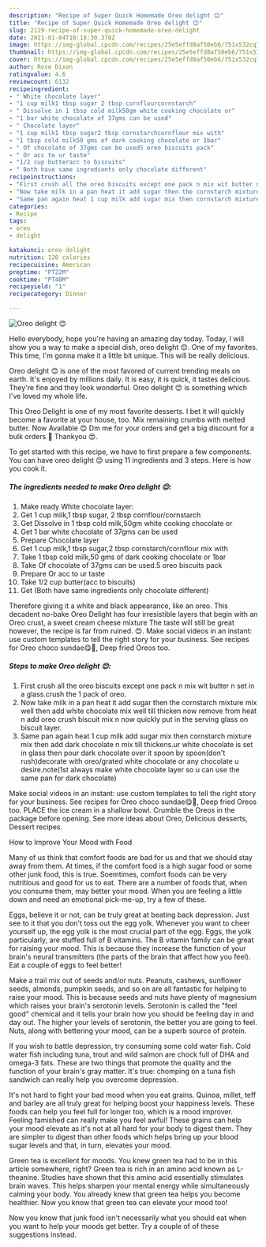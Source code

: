```yaml
---
description: "Recipe of Super Quick Homemade Oreo delight 😊"
title: "Recipe of Super Quick Homemade Oreo delight 😊"
slug: 2129-recipe-of-super-quick-homemade-oreo-delight
date: 2021-01-04T10:18:30.370Z
image: https://img-global.cpcdn.com/recipes/25e5effd8af50eb6/751x532cq70/oreo-delight-😊-recipe-main-photo.jpg
thumbnail: https://img-global.cpcdn.com/recipes/25e5effd8af50eb6/751x532cq70/oreo-delight-😊-recipe-main-photo.jpg
cover: https://img-global.cpcdn.com/recipes/25e5effd8af50eb6/751x532cq70/oreo-delight-😊-recipe-main-photo.jpg
author: Rose Dixon
ratingvalue: 4.6
reviewcount: 6132
recipeingredient:
- " White chocolate layer"
- "1 cup milk1 tbsp sugar 2 tbsp cornflourcornstarch"
- " Dissolve in 1 tbsp cold milk50gm white cooking chocolate or"
- "1 bar white chocolate of 37gms can be used"
- " Chocolate layer"
- "1 cup milk1 tbsp sugar2 tbsp cornstarchcornflour mix with"
- "1 tbsp cold milk50 gms of dark cooking chocolate or 1bar"
- " Of chocolate of 37gms can be used5 oreo biscuits pack"
- " Or acc to ur taste"
- "1/2 cup butteracc to biscuits"
- " Both have same ingredients only chocolate different"
recipeinstructions:
- "First crush all the oreo biscuits except one pack n mix wit butter n set in a glass.crush the 1 pack of oreo."
- "Now take milk in a pan heat it add sugar then the cornstarch mixture mix well then add white chocolate mix well till thicken now remove from heat n add oreo crush biscuit mix n now quickly put in the serving glass on biscuit layer."
- "Same pan again heat 1 cup milk add sugar mix then cornstarch mixture mix then add dark chocolate n mix till thickens.ur white chocolate is set in glass then pour dark chocolate over it spoon by spoon(don&#39;t rush)decorate with oreo/grated white chocolate or any chocolate u desire.note(1st always make white chocolate layer so u can use the same pan for dark chocolate)"
categories:
- Recipe
tags:
- oreo
- delight

katakunci: oreo delight 
nutrition: 120 calories
recipecuisine: American
preptime: "PT22M"
cooktime: "PT40M"
recipeyield: "1"
recipecategory: Dinner

---
```



![Oreo delight 😊](https://img-global.cpcdn.com/recipes/25e5effd8af50eb6/751x532cq70/oreo-delight-😊-recipe-main-photo.jpg)

Hello everybody, hope you're having an amazing day today. Today, I will show you a way to make a special dish, oreo delight 😊. One of my favorites. This time, I'm gonna make it a little bit unique. This will be really delicious.

Oreo delight 😊 is one of the most favored of current trending meals on earth. It's enjoyed by millions daily. It is easy, it is quick, it tastes delicious. They're fine and they look wonderful. Oreo delight 😊 is something which I've loved my whole life.

This Oreo Delight is one of my most favorite desserts. I bet it will quickly become a favorite at your house, too. Mix remaining crumbs with melted butter. Now Available 😊 Dm me for your orders and get a big discount for a bulk orders 🤗 Thankyou 😍.


To get started with this recipe, we have to first prepare a few components. You can have oreo delight 😊 using 11 ingredients and 3 steps. Here is how you cook it.

<!--inarticleads1-->

##### The ingredients needed to make Oreo delight 😊:

1. Make ready  White chocolate layer:
1. Get 1 cup milk,1 tbsp sugar, 2 tbsp cornflour/cornstarch
1. Get  Dissolve in 1 tbsp cold milk,50gm white cooking chocolate or
1. Get 1 bar white chocolate of 37gms can be used
1. Prepare  Chocolate layer
1. Get 1 cup milk,1 tbsp sugar,2 tbsp cornstarch/cornflour mix with
1. Take 1 tbsp cold milk,50 gms of dark cooking chocolate or 1bar
1. Take  Of chocolate of 37gms can be used.5 oreo biscuits pack
1. Prepare  Or acc to ur taste
1. Take 1/2 cup butter(acc to biscuits)
1. Get  (Both have same ingredients only chocolate different)


Therefore giving it a white and black appearance, like an oreo. This decadent no-bake Oreo Delight has four irresistible layers that begin with an Oreo crust, a sweet cream cheese mixture The taste will still be great however, the recipe is far from ruined. 😊. Make social videos in an instant: use custom templates to tell the right story for your business. See recipes for Oreo choco sundae😋🌹, Deep fried Oreos too. 

<!--inarticleads2-->

##### Steps to make Oreo delight 😊:

1. First crush all the oreo biscuits except one pack n mix wit butter n set in a glass.crush the 1 pack of oreo.
1. Now take milk in a pan heat it add sugar then the cornstarch mixture mix well then add white chocolate mix well till thicken now remove from heat n add oreo crush biscuit mix n now quickly put in the serving glass on biscuit layer.
1. Same pan again heat 1 cup milk add sugar mix then cornstarch mixture mix then add dark chocolate n mix till thickens.ur white chocolate is set in glass then pour dark chocolate over it spoon by spoon(don&#39;t rush)decorate with oreo/grated white chocolate or any chocolate u desire.note(1st always make white chocolate layer so u can use the same pan for dark chocolate)


Make social videos in an instant: use custom templates to tell the right story for your business. See recipes for Oreo choco sundae😋🌹, Deep fried Oreos too. PLACE the ice cream in a shallow bowl. Crumble the Oreos in the package before opening. See more ideas about Oreo, Delicious desserts, Dessert recipes. 

How to Improve Your Mood with Food


Many of us think that comfort foods are bad for us and that we should stay away from them. At times, if the comfort food is a high sugar food or some other junk food, this is true. Soemtimes, comfort foods can be very nutritious and good for us to eat. There are a number of foods that, when you consume them, may better your mood. When you are feeling a little down and need an emotional pick-me-up, try a few of these.

Eggs, believe it or not, can be truly great at beating back depression. Just see to it that you don't toss out the egg yolk. Whenever you want to cheer yourself up, the egg yolk is the most crucial part of the egg. Eggs, the yolk particularly, are stuffed full of B vitamins. The B vitamin family can be great for raising your mood. This is because they increase the function of your brain's neural transmitters (the parts of the brain that affect how you feel). Eat a couple of eggs to feel better!

Make a trail mix out of seeds and/or nuts. Peanuts, cashews, sunflower seeds, almonds, pumpkin seeds, and so on are all fantastic for helping to raise your mood. This is because seeds and nuts have plenty of magnesium which raises your brain's serotonin levels. Serotonin is called the "feel good" chemical and it tells your brain how you should be feeling day in and day out. The higher your levels of serotonin, the better you are going to feel. Nuts, along with bettering your mood, can be a superb source of protein.

If you wish to battle depression, try consuming some cold water fish. Cold water fish including tuna, trout and wild salmon are chock full of DHA and omega-3 fats. These are two things that promote the quality and the function of your brain's gray matter. It's true: chomping on a tuna fish sandwich can really help you overcome depression. 

It's not hard to fight your bad mood when you eat grains. Quinoa, millet, teff and barley are all truly great for helping boost your happiness levels. These foods can help you feel full for longer too, which is a mood improver. Feeling famished can really make you feel awful! These grains can help your mood elevate as it's not at all hard for your body to digest them. They are simpler to digest than other foods which helps bring up your blood sugar levels and that, in turn, elevates your mood.

Green tea is excellent for moods. You knew green tea had to be in this article somewhere, right? Green tea is rich in an amino acid known as L-theanine. Studies have shown that this amino acid essentially stimulates brain waves. This helps sharpen your mental energy while simultaneously calming your body. You already knew that green tea helps you become healthier. Now you know that green tea can elevate your mood too!

Now you know that junk food isn't necessarily what you should eat when you want to help your moods get better. Try  a  couple of  of  these  suggestions  instead.

